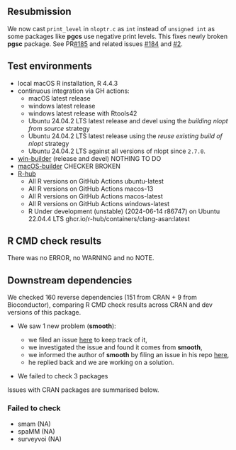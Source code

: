 ## Resubmission

We now cast `print_level` in `nloptr.c` as `int` instead of `unsigned int`
as some packages like **pgcs** use negative print levels. This fixes newly
broken **pgsc** package. See PR[#185](https://github.com/astamm/nloptr/pull/185)
and related issues [#184](https://github.com/astamm/nloptr/issues/184) and
[#2](https://github.com/philipbarrett/pgsc/issues/2).

## Test environments
* local macOS R installation, R 4.4.3
* continuous integration via GH actions:
  * macOS latest release
  * windows latest release
  * windows latest release with Rtools42
  * Ubuntu 24.04.2 LTS latest release and devel using the *building nlopt from source*
  strategy
  * Ubuntu 24.04.2 LTS latest release using the *reuse existing build of nlopt*
  strategy
  * Ubuntu 24.04.2 LTS against all versions of nlopt since `2.7.0`.
* [win-builder](https://win-builder.r-project.org/) (release and devel) NOTHING TO DO
* [macOS-builder](https://mac.r-project.org/macbuilder/submit.html) CHECKER BROKEN
* [R-hub](https://builder.r-hub.io)
  - All R versions on GitHub Actions ubuntu-latest
  - All R versions on GitHub Actions macos-13
  - All R versions on GitHub Actions macos-latest
  - All R versions on GitHub Actions windows-latest
  - R Under development (unstable) (2024-06-14 r86747) on Ubuntu 22.04.4 LTS
   ghcr.io/r-hub/containers/clang-asan:latest

## R CMD check results
There was no ERROR, no WARNING and no NOTE.

## Downstream dependencies

We checked 160 reverse dependencies (151 from CRAN + 9 from Bioconductor), comparing R CMD check results across CRAN and dev versions of this package.

 * We saw 1 new problem (**smooth**): 
 
    - we filed an issue [here](https://github.com/astamm/nloptr/issues/182) to
    keep track of it, 
    - we investigated the issue and found it comes from **smooth**,
    - we informed the author of **smooth** by filing an issue in his repo
    [here](https://github.com/config-i1/smooth/issues/242),
    - he replied back and we are working on a solution.
 
 * We failed to check 3 packages

Issues with CRAN packages are summarised below.

### Failed to check

* smam      (NA)
* spaMM     (NA)
* surveyvoi (NA)
